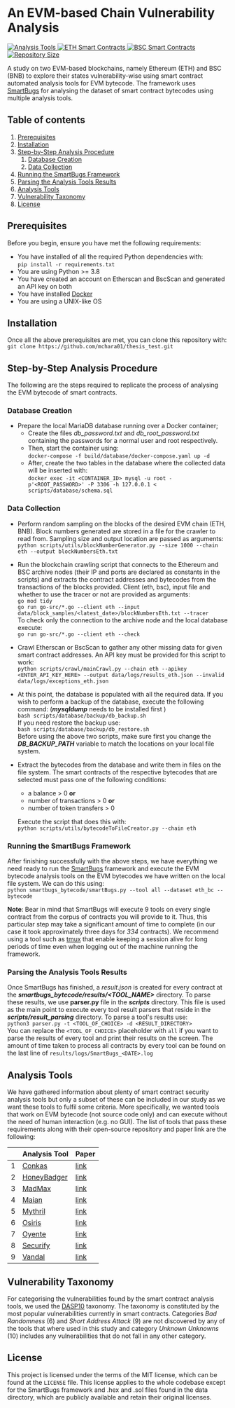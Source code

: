 # An EVM-based Chain Vulnerability Analysis
<a href="https://github.com/mchara01/thesis_test#analysis-tools-used">
        <img alt="Analysis Tools" src="https://img.shields.io/badge/Analysis Tools-8-green">
</a>
<a href="https://github.com/mchara01/thesis_test/tree/main/data/dataset/eth">
        <img alt="ETH Smart Contracts" src="https://img.shields.io/badge/ETH Smart Contracts-123-green">
</a>
<a href="https://github.com/mchara01/thesis_test/tree/main/data/dataset/bsc">
        <img alt="BSC Smart Contracts" src="https://img.shields.io/badge/BSC Smart Contracts-111-green">
</a>
<a href="https://github.com/mchara01/thesis_test/">
        <img alt="Repository Size" src="https://img.shields.io/github/repo-size/mchara01/thesis_test">
</a>

A study on two EVM-based blockchains, namely Ethereum (ETH) and BSC (BNB) to explore their 
states vulnerability-wise using smart contract automated analysis tools for EVM bytecode. The
framework uses [SmartBugs](https://github.com/smartbugs/smartbugs) for analysing the dataset of
smart contract bytecodes using multiple analysis tools.

## Table of contents
1. [Prerequisites](#prerequisites)
2. [Installation](#installation)
3. [Step-by-Step Analysis Procedure](#procedure)
   1. [Database Creation](#database)
   2. [Data Collection](#data-collection)
4. [Running the SmartBugs Framework](#smartbugs)
5. [Parsing the Analysis Tools Results](#parsing)
6. [Analysis Tools](#analysis-tools)
7. [Vulnerability Taxonomy](#taxonomy)
8. [License](#license)

## Prerequisites <a name="prerequisites"></a>

Before you begin, ensure you have met the following requirements:

* You have installed of all the required Python dependencies with: <br> 
`pip install -r requirements.txt`
* You are using Python >= 3.8
* You have created an account on Etherscan and BscScan and generated an API key on both
* You have installed [Docker](https://docs.docker.com/get-docker/)
* You are using a UNIX-like OS

## Installation <a name="installation"></a>

Once all the above prerequisites are met, you can clone this repository with: <br>
`git clone https://github.com/mchara01/thesis_test.git`

## Step-by-Step Analysis Procedure <a name="procedure"></a>

The following are the steps required to replicate the process of analysing the EVM bytecode of smart contracts.

### Database Creation <a name="database"></a>

* Prepare the local MariaDB database running over a Docker container;
  * Create the files *db_password.txt* and *db_root_password.txt* containing the passwords for a normal user 
and root respectively.
  * Then, start the container using: <br>
`docker-compose -f build/database/docker-compose.yaml up -d`  <br>
  * After, create the two tables in the database where the collected data will be inserted
with: <br>
`docker exec -it <CONTAINER_ID> mysql -u root -p'<ROOT_PASSWORD>' -P 3306 -h 127.0.0.1 < scripts/database/schema.sql`

### Data Collection <a name="data-collection"></a>

* Perform random sampling on the blocks of the desired EVM chain (ETH, BNB). Block numbers
generated are stored in a file for the crawler to read from. Sampling size and output location are
passed as arguments: <br>
`python scripts/utils/blockNumberGenerator.py --size 1000 --chain eth --output blockNumbersEth.txt`


* Run the blockchain crawling script that connects to the Ethereum and BSC archive nodes 
(their IP and ports are declared as constants in the scripts) and extracts the contract addresses
and bytecodes from the transactions of the blocks provided. Client (eth, bsc), input file and
whether to use the tracer or not are provided as arguments: <br>
`go mod tidy` <br>
`go run go-src/*.go --client eth --input data/block_samples/<latest_date>/blockNumbersEth.txt --tracer`  <br>
To check only the connection to the archive node and the local database execute:  <br>
`go run go-src/*.go --client eth --check`

  
* Crawl Etherscan or BscScan to gather any other missing data for given smart contract addresses.
An API key must be provided for this script to work: <br>
`python scripts/crawl/mainCrawl.py --chain eth --apikey <ENTER_API_KEY_HERE> --output data/logs/results_eth.json --invalid data/logs/exceptions_eth.json`


* At this point, the database is populated with all the required data. If you wish to perform a backup of
the database, execute the following command: (***mysqldump*** needs to be installed first )<br>
`bash scripts/database/backup/db_backup.sh` <br>
 If you need restore the backup use: <br>
`bash scripts/database/backup/db_restore.sh` <br>
 Before using the above two scripts, make sure first you change the ***DB_BACKUP_PATH***
variable to match the locations on your local file system.


* Extract the bytecodes from the database and write them in files on the file system. The smart contracts of the
respective bytecodes that are selected must pass one of the following conditions:
  * a balance > 0 **or** 
  * number of transactions > 0 **or** 
  * number of token transfers > 0 <br>

  Execute the script that does this with: <br>
`python scripts/utils/bytecodeToFileCreator.py --chain eth`


### Running the SmartBugs Framework <a name="smartbugs"></a>

After finishing successfully with the above steps, we have everything we need ready to run the [SmartBugs](https://github.com/smartbugs/smartbugs) framework and execute
the EVM bytecode analysis tools on the EVM bytecodes we have written on the local file system. We can do this using: <br>
`python smartbugs_bytecode/smartBugs.py --tool all --dataset eth_bc --bytecode` <br>

**Note**: Bear in mind that SmartBugs will execute 9 tools on every single contract
from the corpus of contracts you will provide to it. Thus, this particular step may take a significant amount of time 
to complete (in our case it took approximately three days for _334_ contracts). We recommend 
using a tool such as [tmux](https://github.com/tmux/tmux/wiki) that enable keeping a session alive for long periods of time even when logging out of the machine running the framework.

### Parsing the Analysis Tools Results <a name="parsing"></a>

Once SmartBugs has finished, a _result.json_ is created for every contract at the 
***smartbugs_bytecode/results/<TOOL_NAME>*** directory. To parse these results, we use
**parser.py** file in the ***scripts*** directory. This file is used as the main
point to execute every tool result parsers that reside in the ***scripts/result_parsing*** directory.
To parse a tool's results use: <br>
`python3 parser.py -t <TOOL_OF_CHOICE> -d <RESULT_DIRECTORY>` <br>
You can replace the `<TOOL_OF_CHOICE>` placeholder with `all` if you want to parse the results of every
tool and print their results on the screen.
The amount of time taken to process all contracts by every tool can be found on the last line of `results/logs/SmartBugs_<DATE>.log`

## Analysis Tools <a name="analysis-tools"></a>
We have gathered information about plenty of smart contract security analysis tools but only
 a subset of these can be included in our study as we want these tools to fulfil some criteria.
More specifically, we wanted tools that work on EVM bytecode (not source code only) and 
can execute without the need of human interaction (e.g. no GUI). The list of tools
that pass these requirements along with their open-source repository and paper link are the following:

|     | Analysis Tool                                                | Paper                                                                                                                                                                                                  |
|-----|--------------------------------------------------------------|--------------------------------------------------------------------------------------------------------------------------------------------------------------------------------------------------------|
| 1   | [Conkas](https://github.com/nveloso/conkas)                  | [link](https://fenix.tecnico.ulisboa.pt/downloadFile/1689244997262417/94080-Nuno-Veloso_resumo.pdf)                                                                                                    |
| 2   | [HoneyBadger](https://github.com/christoftorres/HoneyBadger) | [link](https://www.usenix.org/system/files/sec19-torres.pdf)                                                                                                                                           |
| 3   | [MadMax](https://github.com/nevillegrech/MadMax)             | [link](https://dl.acm.org/doi/pdf/10.1145/3276486)                                                                                                                                                     |
| 4   | [Maian](https://github.com/MAIAN-tool/MAIAN)                 | [link](https://arxiv.org/pdf/1802.06038.pdf)                                                                                                                                                           |
| 5   | [Mythril](https://github.com/ConsenSys/mythril-classic)      | [link](https://conference.hitb.org/hitbsecconf2018ams/materials/WHITEPAPERS/WHITEPAPER%20-%20Bernhard%20Mueller%20-%20Smashing%20Ethereum%20Smart%20Contracts%20for%20Fun%20and%20ACTUAL%20Profit.pdf) |
| 6   | [Osiris](https://github.com/christoftorres/Osiris)           | [link](https://orbilu.uni.lu/bitstream/10993/36757/1/osiris.pdf)                                                                                                                                       |
| 7   | [Oyente](https://github.com/melonproject/oyente)             | [link](https://eprint.iacr.org/2016/633.pdf)                                                                                                                                                           |
| 8   | [Securify](https://github.com/eth-sri/securify2)             | [link](https://arxiv.org/pdf/1806.01143.pdf)                                                                                                                                                           |
| 9   | [Vandal](https://github.com/usyd-blockchain/vandal)          | [link](https://arxiv.org/pdf/1809.03981.pdf)                                                                                                                                                           |

## Vulnerability Taxonomy <a name="taxonomy"></a>
For categorising the vulnerabilities found by the smart contract analysis tools, we used the [DASP10](https://dasp.co/) 
taxonomy. The taxonomy is constituted by the most popular vulnerabilities currently in smart contracts.
Categories _Bad Randomness_ (6) and _Short Address Attack_ (9) are not discovered by any of the tools that where 
used in this study and category _Unknown Unknowns_ (10) includes any vulnerabilities that do not
fall in any other category.

## License <a name="license"></a>
This project is licensed under the terms of the MIT license, which can be found at the `LICENSE` file. 
This license applies to the whole codebase except for the SmartBugs framework and .hex and .sol files found
in the data directory, which are publicly available and retain their original licenses.
